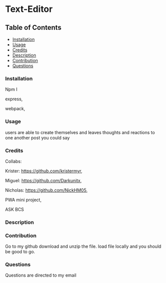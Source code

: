 # Text-Editor

## Table of Contents

- [Installation](#installation)
- [Usage](#usage)
- [Credits](#credits)
- [Description](#bracket-description)
- [Contribution](#contritbution)
- [Questions](#questions)

### Installation
Npm I

express,

webpack,

### Usage
users are able to create themselves and leaves thoughts and reactions to one another post you could say
### Credits
Collabs: 

Krister: https://github.com/kristermyr,

Miguel: https://github.com/Darkunitx,

Nicholas: https://github.com/NickHM05,

PWA mini project,

ASK BCS


### Description

### Contribution
Go to my github download and unzip the file. load file locally and you should be good to go. 
### Questions
Questions are directed to my email  

